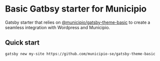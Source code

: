 # Basic Gatbsy starter for Municipio

Gatsby starter that relies on
[@municipio/gatsby-theme-basic](https://github.com/municipio-se/gatsby-theme-basic)
to create a seamless integration with Wordpress and Municipio.

## Quick start

```bash
gatsby new my-site https://github.com/municipio-se/gatsby-theme-basic
```
